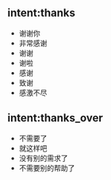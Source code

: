 ## intent:thanks
- 谢谢你
- 非常感谢
- 谢谢
- 谢啦
- 感谢
- 致谢
- 感激不尽

## intent:thanks_over
- 不需要了
- 就这样吧
- 没有别的需求了
- 不需要别的帮助了
